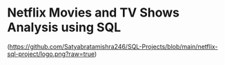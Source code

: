 # Netflix Movies and TV Shows Analysis using SQL

(https://github.com/Satyabratamishra246/SQL-Projects/blob/main/netflix-sql-project/logo.png?raw=true)